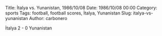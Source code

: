Title: İtalya vs. Yunanistan, 1986/10/08
Date: 1986/10/08 00:00
Category: sports
Tags: football, football scores, İtalya, Yunanistan
Slug: italya-vs-yunanistan
Author: carbonero


İtalya 2 - 0 Yunanistan
